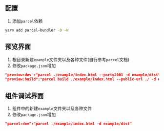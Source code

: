 ## 配置
1. 添加`parcel`依赖
```sh
yarn add parcel-bundler -D -W
```
## 预览界面
1. 根目录新建`example`文件夹以及各种文件(自行参考`parcel`文档)
2. 修改`package.json`增加
```json
"preview:dev":"parcel ./example/index.html --port=2001 -d example/dist",
"preview:build":"parcel build ./example/index.html --public-url ./ -d dist/example"
```
## 组件调试界面
1. 组件中的新建`example`文件夹以及各种文件
2. 修改`package.json`增加
```json
"parcel:dev":"parcel ./example/index.html -d example/dist"
```
